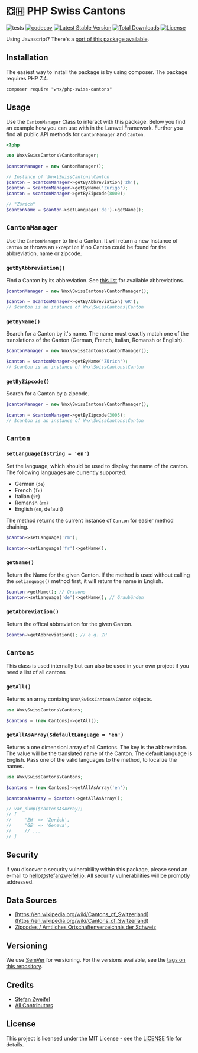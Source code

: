 # 🇨🇭 PHP Swiss Cantons

![tests](https://github.com/stefanzweifel/php-swiss-cantons/workflows/tests/badge.svg)
[![codecov](https://codecov.io/gh/stefanzweifel/php-swiss-cantons/branch/master/graph/badge.svg)](https://codecov.io/gh/stefanzweifel/php-swiss-cantons)
[![Latest Stable Version](https://poser.pugx.org/wnx/php-swiss-cantons/v/stable)](https://packagist.org/packages/wnx/php-swiss-cantons)
[![Total Downloads](https://poser.pugx.org/wnx/php-swiss-cantons/downloads)](https://packagist.org/packages/wnx/php-swiss-cantons)
[![License](https://poser.pugx.org/wnx/php-swiss-cantons/license)](https://packagist.org/packages/wnx/php-swiss-cantons)

Using Javascript? There's a [port of this package available](https://github.com/stefanzweifel/js-swiss-cantons).

## Installation

The easiest way to install the package is by using composer. The package requires PHP 7.4.

```shell
composer require "wnx/php-swiss-cantons"
```

## Usage
Use the `CantonManager`  Class to interact with this package. Below you find an example how you can use with in the Laravel Framework. Further you find all public API methods for `CantonManager` and `Canton`.

```php
<?php 

use Wnx\SwissCantons\CantonManager;

$cantonManager = new CantonManager();

// Instance of \Wnx\SwissCantons\Canton
$canton = $cantonManager->getByAbbreviation('zh');
$canton = $cantonManager->getByName('Zurigo');
$canton = $cantonManager->getByZipcode(8000);

// "Zürich"
$cantonName = $canton->setLanguage('de')->getName();

```

## `CantonManager`

Use the `CantonManager` to find a Canton. It will return a new Instance of `Canton` or throws an `Exception` if no Canton could be found for the abbreviation, name or zipcode.

### `getByAbbreviation()`

Find a Canton by its abbreviation. See [this list](https://en.wikipedia.org/wiki/Cantons_of_Switzerland#List) for available abbreviations.

```php
$cantonManager = new Wnx\SwissCantons\CantonManager();

$canton = $cantonManager->getByAbbreviation('GR');
// $canton is an instance of Wnx\SwissCantons\Canton
```

### `getByName()`

Search for a Canton by it's name. The name must exactly match one of the translations of the Canton (German, French, Italian, Romansh or English).

```php
$cantonManager = new Wnx\SwissCantons\CantonManager();

$canton = $cantonManager->getByName('Zürich');
// $canton is an instance of Wnx\SwissCantons\Canton
```

### `getByZipcode()`

Search for a Canton by a zipcode.

```php
$cantonManager = new Wnx\SwissCantons\CantonManager();

$canton = $cantonManager->getByZipcode(3005);
// $canton is an instance of Wnx\SwissCantons\Canton
```

## `Canton`

### `setLanguage($string = 'en')`
Set the language, which should be used to display the name of the canton. The following languages are currently supported.

- German (`de`)
- French (`fr`)
- Italian (`it`)
- Romansh (`rm`)
- English (`en`, default)

The method returns the current instance of `Canton` for easier method chaining.

```php
$canton->setLanguage('rm');
```

```php
$canton->setLanguage('fr')->getName();
```


### `getName()`
Return the Name for the given Canton. If the method is used without calling the `setLanguage()` method first, it will return the name in English.

```php
$canton->getName(); // Grisons
$canton->setLanguage('de')->getName(); // Graubünden
```


### `getAbbreviation()`
Return the offical abbreviation for the given Canton.

```php
$canton->getAbbreviation(); // e.g. ZH
```

## `Cantons`

This class is used internally but can also be used in your own project if you need a list of all cantons

### `getAll()`
Returns an array containg `Wnx\SwissCantons\Canton` objects.

```php
use Wnx\SwissCantons\Cantons;

$cantons = (new Cantons)->getAll();
```

### `getAllAsArray($defaultLanguage = 'en')`
Returns a one dimensionl array of all Cantons. The key is the abbreviation. The value will be the translated name of the Canton.
The default language is English. Pass one of the valid languages to the method, to localize the names.

```php
use Wnx\SwissCantons\Cantons;

$cantons = (new Cantons)->getAllAsArray('en');

$cantonsAsArray = $cantons->getAllAsArray(); 

// var_dump($cantonsAsArray);
// [
//     'ZH' => 'Zurich', 
//     'GE' => 'Geneva',
//     // ...
// ]
```

## Security

If you discover a security vulnerability within this package, please send an e-mail to hello@stefanzweifel.io. All security vulnerabilities will be promptly addressed.

## Data Sources

- [https://en.wikipedia.org/wiki/Cantons_of_Switzerland](https://en.wikipedia.org/wiki/Cantons_of_Switzerland)
- [Zipcodes / Amtliches Ortschaftenverzeichnis der Schweiz](https://www.cadastre.ch/de/services/service/plz.html)

## Versioning

We use [SemVer](http://semver.org/) for versioning. For the versions available, see the [tags on this repository](https://github.com/stefanzweifel/laravel-stats/tags).

## Credits

* [Stefan Zweifel](https://github.com/stefanzweifel)
* [All Contributors](https://github.com/stefanzweifel/php-swiss-cantons/graphs/contributors)

## License

This project is licensed under the MIT License - see the [LICENSE](LICENSE) file for details.
